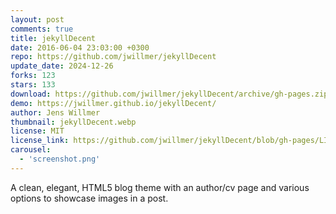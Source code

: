 ```yaml
---
layout: post
comments: true
title: jekyllDecent
date: 2016-06-04 23:03:00 +0300
repo: https://github.com/jwillmer/jekyllDecent
update_date: 2024-12-26
forks: 123
stars: 133
download: https://github.com/jwillmer/jekyllDecent/archive/gh-pages.zip
demo: https://jwillmer.github.io/jekyllDecent/
author: Jens Willmer
thumbnail: jekyllDecent.webp
license: MIT
license_link: https://github.com/jwillmer/jekyllDecent/blob/gh-pages/LICENSE
carousel:
  - 'screenshot.png'
---
```


A clean, elegant, HTML5 blog theme with an author/cv page and various options to showcase images in a post.

